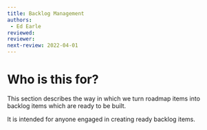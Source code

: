 ```yaml
---
title: Backlog Management
authors: 
 - Ed Earle
reviewed: 
reviewer: 
next-review: 2022-04-01
---
```



# Who is this for?
This section describes the way in which we turn roadmap items into backlog items which are ready to be built.

It is intended for anyone engaged in creating ready backlog items.
